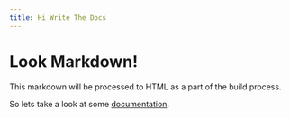 ```yaml
---
title: Hi Write The Docs
---
```


# Look Markdown!

This markdown will be processed to HTML as a part of the build process.

So lets take a look at some [documentation](/documentation).
